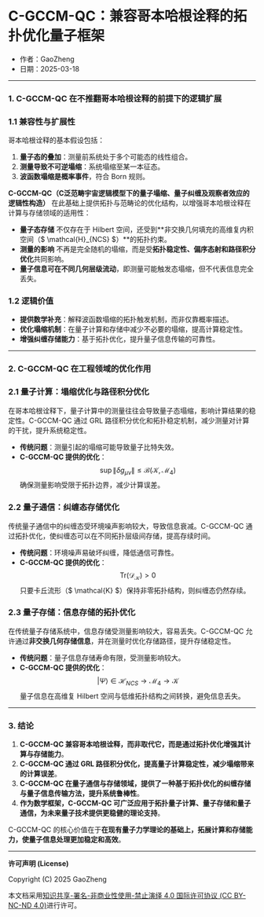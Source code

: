 # **C-GCCM-QC：兼容哥本哈根诠释的拓扑优化量子框架**

- 作者：GaoZheng
- 日期：2025-03-18

---

### **1. C-GCCM-QC 在不推翻哥本哈根诠释的前提下的逻辑扩展**
### **1.1 兼容性与扩展性**
哥本哈根诠释的基本假设包括：
1. **量子态的叠加**：测量前系统处于多个可能态的线性组合。
2. **测量导致不可逆塌缩**：系统塌缩至某一本征态。
3. **波函数塌缩是概率事件**，符合 Born 规则。

**C-GCCM-QC（C泛范畴宇宙逻辑模型下的量子塌缩、量子纠缠及观察者效应的逻辑性构造）** 在此基础上提供拓扑与范畴论的优化结构，以增强哥本哈根诠释在计算与存储领域的适用性：
- **量子态存储** 不仅存在于 Hilbert 空间，还受到**非交换几何填充的高维复内积空间（$ \mathcal{H}_{NCS} $）**的拓扑约束。
- **测量的影响** 不再是完全随机的塌缩，而是受**拓扑稳定性、偏序态射和路径积分优化**共同影响。
- **量子信息可在不同几何层级流动**，即测量可能触发态塌缩，但不代表信息完全丢失。

### **1.2 逻辑价值**
- **提供数学补充**：解释波函数塌缩的拓扑触发机制，而非仅靠概率描述。
- **优化塌缩机制**：在量子计算和存储中减少不必要的塌缩，提高计算稳定性。
- **增强纠缠存储能力**：基于拓扑优化，提升量子信息传输的可靠性。

---

### **2. C-GCCM-QC 在工程领域的优化作用**
### **2.1 量子计算：塌缩优化与路径积分优化**
在哥本哈根诠释下，量子计算中的测量往往会导致量子态塌缩，影响计算结果的稳定性。C-GCCM-QC 通过 GRL 路径积分优化和拓扑稳定机制，减少测量对计算的干扰，提升系统稳定性。

- **传统问题**：测量引起的塌缩可能导致量子比特失效。
- **C-GCCM-QC 提供的优化**：
  $$
  \sup \|\delta g_{\mu\nu}\| \leq \mathcal{B}(\mathcal{K}, \mathcal{M}_4)
  $$
  确保测量影响受限于拓扑边界，减少计算误差。

### **2.2 量子通信：纠缠态存储优化**
传统量子通信中的纠缠态受环境噪声影响较大，导致信息衰减。C-GCCM-QC 通过拓扑优化，使纠缠态可以在不同拓扑层级间存储，提高存续时间。

- **传统问题**：环境噪声易破坏纠缠，降低通信可靠性。
- **C-GCCM-QC 提供的优化**：
  $$
  \text{Tr}(\mathcal{D}_{\mathcal{K}}) > 0
  $$
  只要卡丘流形（$ \mathcal{K} $）保持非零拓扑结构，则纠缠态仍然存续。

### **2.3 量子存储：信息存储的拓扑优化**
在传统量子存储系统中，信息存储受测量影响较大，容易丢失。C-GCCM-QC 允许通过**非交换几何存储信息**，并在测量时优化存储路径，提升存储稳定性。

- **传统问题**：量子信息存储寿命有限，受测量影响较大。
- **C-GCCM-QC 提供的优化**：
  $$
  |\Psi\rangle \in \mathcal{H}_{NCS} \to \mathcal{M}_4 \to \mathcal{K}
  $$
  量子信息在高维复 Hilbert 空间与低维拓扑结构之间转换，避免信息丢失。

---

### **3. 结论**
1. **C-GCCM-QC 兼容哥本哈根诠释，而非取代它，而是通过拓扑优化增强其计算与存储能力**。
2. **C-GCCM-QC 通过 GRL 路径积分优化，提高量子计算稳定性，减少塌缩带来的计算误差**。
3. **C-GCCM-QC 在量子通信与存储领域，提供了一种基于拓扑优化的纠缠存储与量子信息传输方法，提升系统鲁棒性**。
4. **作为数学框架，C-GCCM-QC 可广泛应用于拓扑量子计算、量子存储和量子通信，为未来量子技术提供更稳健的理论支持**。

C-GCCM-QC 的核心价值在于**在现有量子力学理论的基础上，拓展计算和存储能力，使量子信息处理更加稳定和高效**。

---

**许可声明 (License)**

Copyright (C) 2025 GaoZheng 

本文档采用[知识共享-署名-非商业性使用-禁止演绎 4.0 国际许可协议 (CC BY-NC-ND 4.0)](https://creativecommons.org/licenses/by-nc-nd/4.0/deed.zh-Hans)进行许可。
